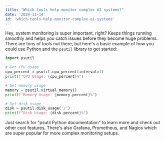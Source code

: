 ```yaml
---
title: "Which tools help monitor complex AI systems?"
date: '2024-11-14'
id: 'which-tools-help-monitor-complex-ai-systems'
---
```


Hey, system monitoring is super important, right?  Keeps things running smoothly and helps you catch issues before they become huge problems.  There are tons of tools out there, but here's a basic example of how you could use Python and the `psutil` library to get started:

```python
import psutil

# Get CPU usage
cpu_percent = psutil.cpu_percent(interval=1)
print(f"CPU Usage: {cpu_percent}%")

# Get memory usage
memory = psutil.virtual_memory()
print(f"Memory Usage: {memory.percent}%")

# Get disk usage
disk = psutil.disk_usage('/')
print(f"Disk Usage: {disk.percent}%")
```

Just search for "psutil Python documentation" to learn more and check out other cool features.  There's also Grafana, Prometheus, and Nagios which are super popular for more complex monitoring setups.
